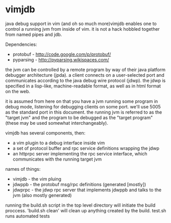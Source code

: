 vimjdb
======

java debug support in vim (and oh so much more)vimjdb enables one to control a
running jvm from inside of vim.  it is not a hack hobbled together from named
pipes and jdb.

Dependencies:
 + protobuf - http://code.google.com/p/protobuf/
 + pyparsing - http://pyparsing.wikispaces.com/

the jvm can be controlled by a remote program by way of their java platform
debugger architecture (jpda). a client connects on a user-selected port and
communicates according to the java debug wire protocol (jdwp). the jdwp is
specified in a lisp-like, machine-readable format, as well as in html format on
the web.
 
it is assumed from here on that you have a jvm running some program in debug
mode, listening for debugging clients on some port. we'll use 5005 as the
standard port in this document. the running jvm is referred to as the "target
jvm" and the program to be debugged as the "target program" (these may be used
somewhat interchangeably).

vimjdb has several components, then:
 + a vim plugin to a debug interface inside vim 
 + a set of protocol buffer and rpc service definitions wrapping the jdwp
 + an httprpc server implementing the rpc service interface, which communicates
   with the running target jvm

names of things:
 + vimjdb - the vim pluing
 + jdwppb - the protobuf msg/rpc definitions (generated [mostly])
 + jdwprpc - the jdwp rpc server that implements jdwppb and talks to the jvm
             (also mostly generated)


running the build.sh script in the top level directory will initiate the build
proccess. 'build.sh clean' will clean up anything created by the build. test.sh
runs automated tests
